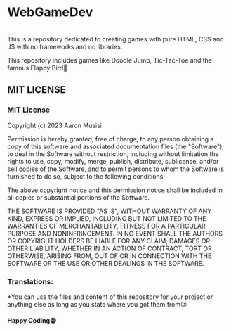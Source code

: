 # WebGameDev
<br>
This is a repository dedicated to creating games with pure HTML, CSS and JS with no frameworks and no libraries.
<br>

This repository includes games like Doodle Jump, Tic-Tac-Toe and the famous Flappy Bird🐤

## MIT LICENSE

### MIT License

Copyright (c) 2023 Aaron Musisi

Permission is hereby granted, free of charge, to any person obtaining a copy
of this software and associated documentation files (the "Software"), to deal
in the Software without restriction, including without limitation the rights
to use, copy, modify, merge, publish, distribute, sublicense, and/or sell
copies of the Software, and to permit persons to whom the Software is
furnished to do so, subject to the following conditions:

The above copyright notice and this permission notice shall be included in all
copies or substantial portions of the Software.

THE SOFTWARE IS PROVIDED "AS IS", WITHOUT WARRANTY OF ANY KIND, EXPRESS OR
IMPLIED, INCLUDING BUT NOT LIMITED TO THE WARRANTIES OF MERCHANTABILITY,
FITNESS FOR A PARTICULAR PURPOSE AND NONINFRINGEMENT. IN NO EVENT SHALL THE
AUTHORS OR COPYRIGHT HOLDERS BE LIABLE FOR ANY CLAIM, DAMAGES OR OTHER
LIABILITY, WHETHER IN AN ACTION OF CONTRACT, TORT OR OTHERWISE, ARISING FROM,
OUT OF OR IN CONNECTION WITH THE SOFTWARE OR THE USE OR OTHER DEALINGS IN THE
SOFTWARE.

### Translations:

*You can use the files and content of this repository for your project or anything else as long as you state where you got them from😉

#### Happy Coding😁
